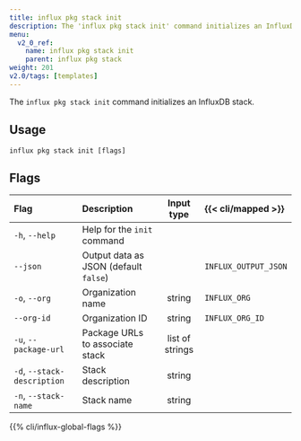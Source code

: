 ```yaml
---
title: influx pkg stack init
description: The 'influx pkg stack init' command initializes an InfluxDB stack.
menu:
  v2_0_ref:
    name: influx pkg stack init
    parent: influx pkg stack
weight: 201
v2.0/tags: [templates]
---
```


The `influx pkg stack init` command initializes an InfluxDB stack.

## Usage
```
influx pkg stack init [flags]
```

## Flags
| Flag                        | Description                           | Input type      | {{< cli/mapped >}}    |
|:----                        |:-----------                           |:----------:     |:------------------    |
| `-h`, `--help`              | Help for the `init` command           |                 |                       |
| `--json`                    | Output data as JSON (default `false`) |                 | `INFLUX_OUTPUT_JSON`  |
| `-o`, `--org`               | Organization name                     | string          | `INFLUX_ORG`          |
| `--org-id`                  | Organization ID                       | string          | `INFLUX_ORG_ID`       |
| `-u`, `--package-url`       | Package URLs to associate stack       | list of strings |                       |
| `-d`, `--stack-description` | Stack description                     | string          |                       |
| `-n`, `--stack-name`        | Stack name                            | string          |                       |

{{% cli/influx-global-flags %}}
